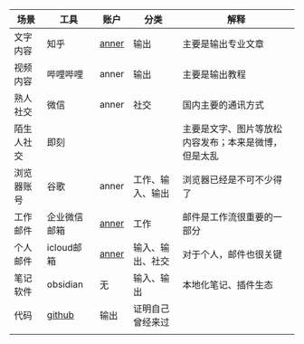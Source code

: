 



| 场景       | 工具                                    | 账户                                                            | 分类             | 解释                                                 |
| ---------- | --------------------------------------- | --------------------------------------------------------------- | ---------------- | ---------------------------------------------------- |
| 文字内容   | 知乎                                    | [anner](https://www.zhihu.com/people/ji-zhan-deng-huo-80/posts) | 输出             | 主要是输出专业文章                                   |
| 视频内容   | 哔哩哔哩                                | anner                                                           | 输出             | 主要是输出教程                                       |
| 熟人社交   | 微信                                    | anner                                                           | 社交             | 国内主要的通讯方式                                   |
| 陌生人社交 | 即刻                                    |                                                                 |                  | 主要是文字、图片等放松内容发布；本来是微博，但是太乱 |
| 浏览器账号 | 谷歌                                    | anner                                                           | 工作、输入、输出 | 浏览器已经是不可不少得了                             |
| 工作邮件   | 企业微信邮箱                            | [anner](anner@fanruan.com )                                     | 工作             | 邮件是工作流很重要的一部分                           |
| 个人邮件   | icloud邮箱                              | [anner](anner.wang@icloud.com)                                  | 输入、输出、社交 | 对于个人，邮件也很关键                               |
| 笔记软件   | obsidian                                | 无                                                              | 输入、输出       | 本地化笔记、插件生态                                 |
| 代码   | [github](https://github.com/HelloAnner) | 输出                                                            | 证明自己曾经来过 |                                                      |
|            |                                         |                                                                 |                  |                                                      |
